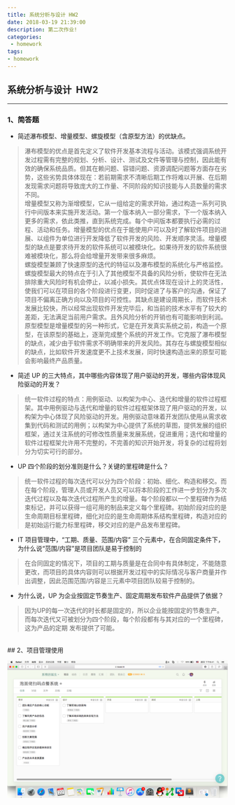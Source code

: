 ```yaml
---
title: 系统分析与设计 HW2
date: 2018-03-19 21:39:00
description: 第二次作业!
categories:
 - homework
tags: 
- homework
---
```



## 系统分析与设计 &nbsp;HW2

----------

### 1、简答题

- 简述瀑布模型、增量模型、螺旋模型（含原型方法）的优缺点。
>瀑布模型的优点是首先定义了软件开发基本流程与活动。该模式强调系统开发过程需有完整的规划、分析、设计、测试及文件等管理与控制，因此能有效的确保系统品质。但其在赖问题、容错问题、资源调配问题等方面存在劣势，这些劣势具体体现在：若前期需求不清晰后期工作将难以开展、在后期发现需求问题将导致庞大的工作量、不同阶段的知识技能与人员数量的需求不同。
><br>增量模型又称为渐增模型，它从一组给定的需求开始，通过构造一系列可执行中间版本来实施开发活动。第一个版本纳入一部分需求，下一个版本纳入更多的需求，依此类推，直到系统完成。每个中间版本都要执行必需的过程、活动和任务。增量模型的优点在于能使用户可以及时了解软件项目的进展、以组件为单位进行开发降低了软件开发的风险、开发顺序灵活。增量模型的缺点是要求待开发的软件系统可以被模块化。如果待开发的软件系统很难被模块化，那么将会给增量开发带来很多麻烦。
><br>螺旋模型兼顾了快速原型的迭代的特征以及瀑布模型的系统化与严格监控。螺旋模型最大的特点在于引入了其他模型不具备的风险分析，使软件在无法排除重大风险时有机会停止，以减小损失。其优点体现在设计上的灵活性，使我们可以在项目的各个阶段进行变更，同时促进了与客户的沟通，保证了项目不偏离正确方向以及项目的可控性。其缺点是建设周期长，而软件技术发展比较快，所以经常出现软件开发完毕后，和当前的技术水平有了较大的差距，无法满足当前用户需求。且外风险分析的开销也有可能影响到利润。
><br>原型模型是增量模型的另一种形式，它是在开发真实系统之前，构造一个原型，在该原型的基础上，逐渐完成整个系统的开发工作。它克服了瀑布模型的缺点，减少由于软件需求不明确带来的开发风险。其存在与螺旋模型相似的缺点，比如软件开发速度更不上技术发展，同时快速构造出来的原型可能会影响最终产品质量。

- 简述 UP 的三大特点，其中哪些内容体现了用户驱动的开发，哪些内容体现风险驱动的开发？
>统一软件过程的特点：用例驱动、以构架为中心、迭代和增量的软件过程框架。其中用例驱动与迭代和增量的软件过程框架体现了用户驱动的开发，以构架为中心体现了风险驱动的开发。用例驱动意味着开发团队使用从需求收集到代码和测试的用例；以构架为中心提供了系统的草图，提供发展的组织框架，通过关注系统的可修改性质量来发展系统，促进重用；迭代和增量的软件过程框架允许用不完整的，不完善的知识开始开发，将复杂的过程将划分为切实可行的部分。

- UP 四个阶段的划分准则是什么？关键的里程碑是什么？
>统一软件过程的每次迭代可以分为四个阶段：初始、细化、构造和移交。而在每个阶段，管理人员或开发人员又可以将本阶段的工作进一步划分为多次迭代过程以及每次迭代过程所产生的增量。每个阶段都以一个里程碑作为结束标记，并可以获得一组可用的制品来定义每个里程碑。初始阶段对应的是生命周期目标里程碑，细化对应的是生命周期体系结构里程碑，构造对应的是初始运行能力标里程碑，移交对应的是产品发布里程碑。

- IT 项目管理中，“工期、质量、范围/内容” 三个元素中，在合同固定条件下，为什么说“范围/内容”是项目团队是易于控制的
>在合同固定的情况下，项目的工期与质量是在合同中有具体制定，不能随意更改，而项目的具体内容则可以根据开发过程中的实际情况与客户商量并作出调整，因此范围范围/内容是三元素中项目团队较易于控制的。

- 为什么说，UP 为企业按固定节奏生产、固定周期发布软件产品提供了依据？
>因为UP的每一次迭代的时长都是固定的，所以企业能按固定的节奏生产。而每次迭代又可被划分为四个阶段，每个阶段都有与其对应的一个里程碑，这为产品的定期
发布提供了可能。

<br>
## 2、项目管理使用

![image](image/HW2.png)


